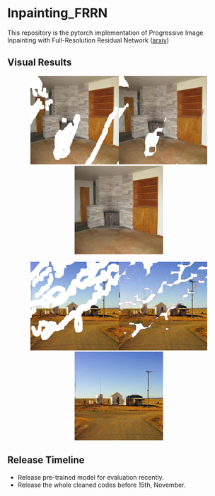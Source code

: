 # Inpainting_FRRN
This repository is the pytorch implementation of Progressive Image Inpainting with Full-Resolution Residual Network ([arxiv](https://arxiv.org/abs/1907.10478))

## Visual Results
<figure align='center'>
    <img src="examples/ex_damaged1.png" width="200"/><img src="examples/ex_mid1.png" width="200"/><img src="examples/ex_final1.png" width="200"/>
</figure>
<figure align='center'>
    <img src="examples/ex_damaged2.png" width="200"/><img src="examples/ex_mid2.png" width="200"/><img src="examples/ex_final2.png" width="200"/>
</figure>

## Release Timeline
* Release pre-trained model for evaluation recently.
* Release the whole cleaned codes before 15th, November.